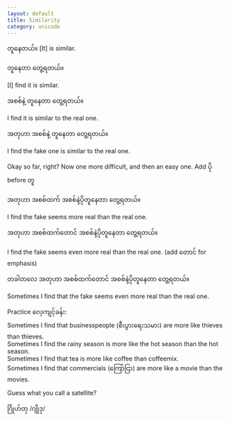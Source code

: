 ```yaml
---
layout: default
title: Similarity
category: unicode
---
```


<p><span class='mm3'>တူနေတယ်။ </span>[It] is similar.</p>

<p class='hide-trigger'><span class='mm3'>တူနေတာ တွေ့ရတယ်။</span></p>
<p class='hide-this'>[I] find it is similar.</p>

<p class='hide-trigger'><span class='mm3'>အစစ်နဲ့ တူနေတာ တွေ့ရတယ်။</span></p>
<p class='hide-this'>I find it is similar to the real one.</p>

<p class='hide-trigger'><span class='mm3'>အတုဟာ အစစ်နဲ့ တူနေတာ တွေ့ရတယ်။</span></p>
<p class='hide-this'>I find the fake one is similar to the real one.</p>

<p>Okay so far, right? Now one more difficult, and then an easy one. Add <span class='mm3'>ပို</span> before <span class='mm3'>တူ</span></p>

<p class='hide-trigger'><span class='mm3'>အတုဟာ အစစ်ထက် အစစ်နဲ့ပိုတူနေတာ တွေ့ရတယ်။</span></p>
<p class='hide-this'>I find the fake seems more real than the real one.</p>

<p class='hide-trigger'><span class='mm3'>အတုဟာ အစစ်ထက်တောင် အစစ်နဲ့ပိုတူနေတာ တွေ့ရတယ်။</span></p>
<p class='hide-this'>I find the fake seems even more real than the real one. (add<span class='mm3'> တောင် </span>for emphasis)</p>

<p class='hide-trigger'><span class='mm3'>တခါတလေ အတုဟာ အစစ်ထက်တောင် အစစ်နဲ့ပိုတူနေတာ တွေ့ရတယ်။</span></p>
<p class='hide-this'>Sometimes I find that the fake seems even more real than the real one.</p>

<p class='hide-this'>Practice <span class='mm3'>လေ့ကျင့်ခန်း:</span><br>
Sometimes I find that businesspeople (<span class='mm3'>စီးပွားရေးသမား</span>) are more like thieves than thieves.<br>
Sometimes I find the rainy season is more like the hot season than the hot season.<br>
Sometimes I find that tea is more like coffee than coffeemix.<br>
Sometimes I find that commercials (<span class='mm3'>ကြော်ငြာ</span>) are more like a movie than the movies.</p>
<p class='hide-trigger'>Guess what you call a satellite?</p>
<p class='hide-this'><span class='mm3'>ဂြိုဟ်တု </span>/<span class='mm3'>ဂျိုဒု</span>/</p>
